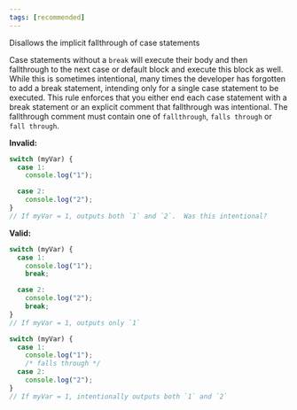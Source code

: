 ```yaml
---
tags: [recommended]
---
```


Disallows the implicit fallthrough of case statements

Case statements without a `break` will execute their body and then fallthrough
to the next case or default block and execute this block as well. While this is
sometimes intentional, many times the developer has forgotten to add a break
statement, intending only for a single case statement to be executed. This rule
enforces that you either end each case statement with a break statement or an
explicit comment that fallthrough was intentional. The fallthrough comment must
contain one of `fallthrough`, `falls through` or `fall through`.

**Invalid:**

```typescript
switch (myVar) {
  case 1:
    console.log("1");

  case 2:
    console.log("2");
}
// If myVar = 1, outputs both `1` and `2`.  Was this intentional?
```

**Valid:**

```typescript
switch (myVar) {
  case 1:
    console.log("1");
    break;

  case 2:
    console.log("2");
    break;
}
// If myVar = 1, outputs only `1`

switch (myVar) {
  case 1:
    console.log("1");
    /* falls through */
  case 2:
    console.log("2");
}
// If myVar = 1, intentionally outputs both `1` and `2`
```
